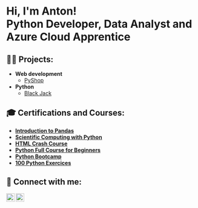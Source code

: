 <h1>Hi, I'm Anton! <br/><a>Python Developer</a>, <a>Data Analyst</a> and <a>Azure Cloud Apprentice</a></h1>

<h2>👨‍💻 Projects:</h2>

- <b>Web development</b>
  - [PyShop](https://github.com/balabolau/PyShop)
- <b>Python</b>
  - [Black Jack](https://github.com/balabolau/Black-Jack)

<h2>🎓 Certifications and Courses:</h2>

- <b>[Introduction to Pandas](https://www.kaggle.com/learn/pandas)</b>
- <b>[Scientific Computing with Python](https://www.freecodecamp.org/learn/scientific-computing-with-python/)</b>
- <b>[HTML Crash Course](https://www.youtube.com/watch?v=qz0aGYrrlhU)</b>
- <b>[Python Full Course for Beginners](https://www.youtube.com/watch?v=_uQrJ0TkZlc)</b>
- <b>[Python Bootcamp](https://www.udemy.com/course/complete-python-bootcamp/)</b>
- <b>[100 Python Exercices](https://www.udemy.com/course/python-video-workbook/)</b>

<h2> 🤳 Connect with me:</h2>

[<img align="left" alt="JoshMadakor | LinkedIn" width="22px" src="https://cdn.jsdelivr.net/npm/simple-icons@v3/icons/linkedin.svg" />][linkedin]
[<img align="left" alt="JoshMadakor | Instagram" width="22px" src="https://cdn.jsdelivr.net/npm/simple-icons@v3/icons/instagram.svg" />][instagram]

[instagram]: https://www.instagram.com/balabolau/
[linkedin]: https://linkedin.com/in/balabolau
